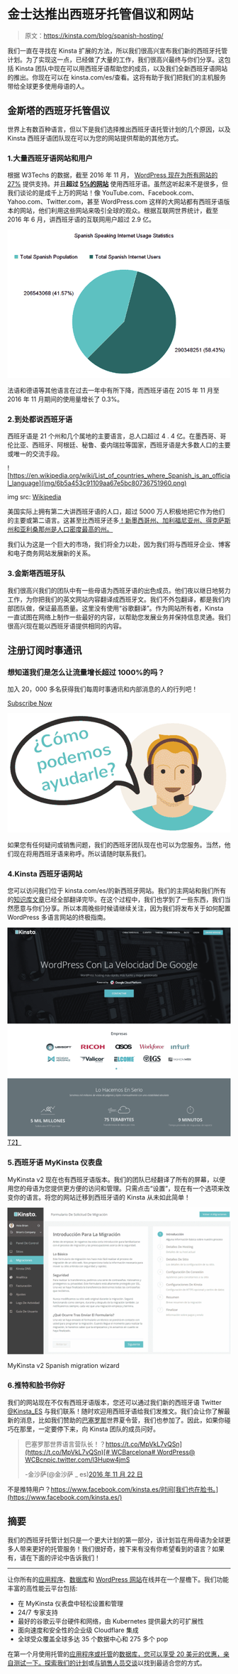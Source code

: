# 金士达推出西班牙托管倡议和网站

> 原文：<https://kinsta.com/blog/spanish-hosting/>

我们一直在寻找在 Kinsta 扩展的方法，所以我们很高兴宣布我们新的西班牙托管计划。为了实现这一点，已经做了大量的工作，我们很高兴最终与你们分享。这包括 Kinsta 团队中现在可以用西班牙语帮助您的成员，以及我们全新西班牙语网站的推出。你现在可以在 kinsta.com/es/查看。这将有助于我们把我们的主机服务带给全球更多使用母语的人。

## 金斯塔的西班牙托管倡议

世界上有数百种语言，但以下是我们选择推出西班牙语托管计划的几个原因，以及 Kinsta 西班牙语团队现在可以为您的网站提供帮助的其他方式。

### 1.大量西班牙语网站和用户

根据 W3Techs 的数据，截至 2016 年 11 月， [WordPress 现在为所有网站的 27%](https://w3techs.com/technologies/details/cm-wordpress/all/all) 提供支持。并且**超过 [5%的网站](https://w3techs.com/technologies/overview/content_language/all)** 使用西班牙语。虽然这听起来不是很多，但我们谈论的是成千上万的网站！像 YouTube.com、Facebook.com、Yahoo.com、Twitter.com，甚至 WordPress.com 这样的大网站都有西班牙语版本的网站，他们利用这些网站来吸引全球的观众。根据互联网世界统计，截至 2016 年 6 月，讲西班牙语的互联网用户超过 2.9 亿。

![spanish internet users](img/f46cc37f242697333a1bac9ecffa6007.png)

法语和德语等其他语言在过去一年中有所下降，而西班牙语在 2015 年 11 月至 2016 年 11 月期间的使用量增长了 0.3%。

### 2.到处都说西班牙语

西班牙语是 21 个州和几个属地的主要语言，总人口超过 4 . 4 亿。在墨西哥、哥伦比亚、西班牙、阿根廷、秘鲁、委内瑞拉等国家，西班牙语是大多数人口的主要或唯一的交流手段。

![https://en.wikipedia.org/wiki/List_of_countries_where_Spanish_is_an_official_language](img/6b5a453c91109aa67e5bc80736751960.png)

img src: [Wikipedia](https://en.wikipedia.org/wiki/List_of_countries_where_Spanish_is_an_official_language#/media/File:Countries_with_Spanish_as_an_official_language.svg)



美国实际上拥有第二大讲西班牙语的人口，超过 5000 万人积极地把它作为他们的主要或第二语言。这甚至比西班牙还多[！新墨西哥州、加利福尼亚州、得克萨斯州和亚利桑那州是人口密度最高的州。](https://www.theguardian.com/us-news/2015/jun/29/us-second-biggest-spanish-speaking-country)

我们认为这是一个巨大的市场，我们将全力以赴，因为我们将与西班牙企业、博客和电子商务网站发展新的关系。

### 3.金斯塔西班牙队

我们很高兴我们的团队中有一些母语为西班牙语的出色成员。他们夜以继日地努力工作，为你把我们的英文网站内容翻译成西班牙文。我们不外包翻译，都是我们内部团队做，保证最高质量。这里没有使用“谷歌翻译”。作为网站所有者，Kinsta 一直试图在网络上制作一些最好的内容，以帮助您发展业务并保持信息灵通。我们很高兴现在能以西班牙语提供相同的内容。

## 注册订阅时事通讯



### 想知道我们是怎么让流量增长超过 1000%的吗？

加入 20，000 多名获得我们每周时事通讯和内部消息的人的行列吧！

[Subscribe Now](#newsletter)

![spanish wordpress support](img/68c3fa280706b0b1db8104aa35543d11.png)

如果您有任何疑问或销售问题，我们的西班牙团队现在也可以为您服务。当然，他们现在将用西班牙语来称呼。所以请随时联系我们。

### 4.Kinsta 西班牙语网站

您可以访问我们位于 kinsta.com/es/的新西班牙网站。我们的主网站和我们所有的[知识库文章](https://kinsta.com/es/base-de-conocimiento/)已经全部翻译完毕。在这个过程中，我们也学到了一些东西，我们当然愿意与你们分享。所以本周晚些时候请继续关注，因为我们将发布关于如何配置 WordPress 多语言网站的终极指南。

[![kinsta spanish hosting website](img/b761234e90d3a03e033bd0faa55a9820.png "kinsta spanish hosting website")T2】](https://kinsta.com/es/)

### 5.西班牙语 MyKinsta 仪表盘

MyKinsta v2 现在也有西班牙语版本。我们的团队已经翻译了所有的屏幕，以便用您的母语为您提供更方便的访问和管理。只需点击“设置”，现在有一个选项来改变你的语言。将您的网站迁移到西班牙语的 Kinsta 从未如此简单！

![MyKinsta in spanish](img/04597d04540ae49cde7de6536b47c310.png)

MyKinsta v2 Spanish migration wizard



### 6.推特和脸书你好

我们的网站现在不仅有西班牙语版本，您还可以通过我们新的西班牙语 Twitter [@Kinsta_ES](https://twitter.com/Kinsta_ES) 与我们联系！随时欢迎用西班牙语给我们发推文。我们会让你了解最新的消息，比如我们赞助的[巴塞罗那](https://2016.barcelona.wordcamp.org/)世界夏令营，我们也参加了。因此，如果你碰巧在那里，一定要停下来，向 Kinsta 团队的成员问好。

> 巴塞罗那世界语言营队长！？[https://t.co/MpVkL7vQSn](https://t.co/MpVkL7vQSn)[# WCBarcelona](https://twitter.com/hashtag/WCBarcelona?src=hash)[# WordPress](https://twitter.com/hashtag/WordPress?src=hash)[@ WCBcn](https://twitter.com/WCBcn)[pic.twitter.com/l3Hupw4jmS](https://t.co/l3Hupw4jmS)
> 
> -金沙萨(@金沙萨 _ es)[2016 年 11 月 22 日](https://twitter.com/Kinsta_ES/status/801111969470283777)

不是推特用户？https://www.facebook.com/kinsta.es/时间[我们也在脸书。](https://www.facebook.com/kinsta.es/)

## 摘要

我们的西班牙托管计划只是一个更大计划的第一部分，该计划旨在用母语为全球更多人带来更好的托管服务！我们很好奇，接下来有没有你希望看到的语言？如果有，请在下面的评论中告诉我们！

* * *

让你所有的[应用程序](https://kinsta.com/application-hosting/)、[数据库](https://kinsta.com/database-hosting/)和 [WordPress 网站](https://kinsta.com/wordpress-hosting/)在线并在一个屋檐下。我们功能丰富的高性能云平台包括:

*   在 MyKinsta 仪表盘中轻松设置和管理
*   24/7 专家支持
*   最好的谷歌云平台硬件和网络，由 Kubernetes 提供最大的可扩展性
*   面向速度和安全性的企业级 Cloudflare 集成
*   全球受众覆盖全球多达 35 个数据中心和 275 多个 pop

在第一个月使用托管的[应用程序或托管](https://kinsta.com/application-hosting/)的[数据库，您可以享受 20 美元的优惠，亲自测试一下。探索我们的](https://kinsta.com/database-hosting/)[计划](https://kinsta.com/plans/)或[与销售人员交谈](https://kinsta.com/contact-us/)以找到最适合您的方式。